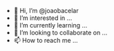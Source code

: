 - 👋 Hi, I’m @joaobacelar
- 👀 I’m interested in ...
- 🌱 I’m currently learning ...
- 💞️ I’m looking to collaborate on ...
- 📫 How to reach me ...

<!---
joaobacelar/joaobacelar is a ✨ special ✨ repository because its `README.md` (this file) appears on your GitHub profile.
You can click the Preview link to take a look at your changes.
--->

